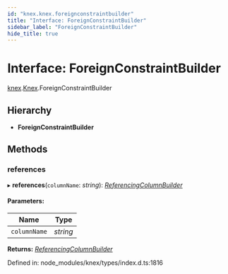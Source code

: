 ```yaml
---
id: "knex.knex.foreignconstraintbuilder"
title: "Interface: ForeignConstraintBuilder"
sidebar_label: "ForeignConstraintBuilder"
hide_title: true
---
```


# Interface: ForeignConstraintBuilder

[knex](../modules/knex.md).[Knex](../modules/knex.knex-1.md).ForeignConstraintBuilder

## Hierarchy

* **ForeignConstraintBuilder**

## Methods

### references

▸ **references**(`columnName`: *string*): [*ReferencingColumnBuilder*](knex.knex.referencingcolumnbuilder.md)

#### Parameters:

Name | Type |
------ | ------ |
`columnName` | *string* |

**Returns:** [*ReferencingColumnBuilder*](knex.knex.referencingcolumnbuilder.md)

Defined in: node_modules/knex/types/index.d.ts:1816
